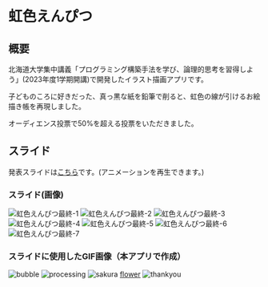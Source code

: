 # 虹色えんぴつ


## 概要
北海道大学集中講義「プログラミング構築手法を学び、論理的思考を習得しよう」(2023年度1学期開講)で開発したイラスト描画アプリです。

子どものころに好きだった、真っ黒な紙を鉛筆で削ると、虹色の線が引けるお絵描き帳を再現しました。

オーディエンス投票で50%を超える投票をいただきました。

## スライド
発表スライドは[こちら](https://github.com/user-attachments/files/16043711/default.pptx)です。(アニメーションを再生できます。)

### スライド(画像)
![虹色えんぴつ最終-1](https://github.com/uta1018/Rainbow-Pencil/assets/142863767/89006711-7b54-4aa4-893e-65d61f20c653)
![虹色えんぴつ最終-2](https://github.com/uta1018/Rainbow-Pencil/assets/142863767/ad97361b-5dc6-4965-99e3-e1ff64796831)
![虹色えんぴつ最終-3](https://github.com/uta1018/Rainbow-Pencil/assets/142863767/f3517219-42f6-42fd-9498-2278ff9429a9)
![虹色えんぴつ最終-4](https://github.com/uta1018/Rainbow-Pencil/assets/142863767/84170551-c360-4b89-a9f6-42faccd693df)
![虹色えんぴつ最終-5](https://github.com/uta1018/Rainbow-Pencil/assets/142863767/c1eb208a-d2fd-4127-b663-1b68e16b0be9)
![虹色えんぴつ最終-6](https://github.com/uta1018/Rainbow-Pencil/assets/142863767/f1f59696-3cd0-4173-9501-6e7c31bd36d9)
![虹色えんぴつ最終-7](https://github.com/uta1018/Rainbow-Pencil/assets/142863767/38d3da5b-5f03-4b71-9c8b-b439df502b57)

### スライドに使用したGIF画像（本アプリで作成）
![bubble](https://github.com/uta1018/Rainbow-Pencil/assets/142863767/49bccbe9-9e50-4f38-bcc4-0ff19a357fce)
![processing](https://github.com/uta1018/Rainbow-Pencil/assets/142863767/c39b2796-1308-4903-9af0-745c4e742f68)
![sakura](https://github.com/uta1018/Rainbow-Pencil/assets/142863767/54dc61e5-aae3-4616-afd8-56b38feb2455)
[flower](https://github.com/uta1018/Rainbow-Pencil/assets/142863767/264e584d-1db1-40dc-bb06-e32dec242db2)
![thankyou](https://github.com/uta1018/Rainbow-Pencil/assets/142863767/128a86f4-3723-4dd7-867a-787714d7b1c3)
